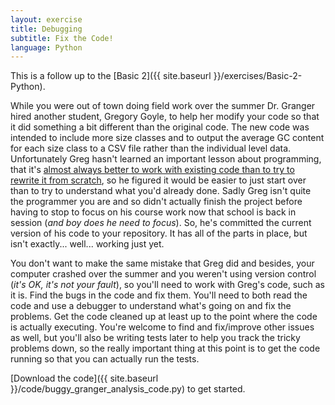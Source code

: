 ```yaml
---
layout: exercise
title: Debugging
subtitle: Fix the Code!
language: Python
---
```


This is a follow up to the [Basic 2]({{ site.baseurl }}/exercises/Basic-2-Python).

While you were out of town doing field work over the summer Dr. Granger hired
another student, Gregory Goyle, to help her modify your code so that it did
something a bit different than the original code. The new code was intended to
include more size classes and to output the average GC content for each size
class to a CSV file rather than the individual level data. Unfortunately Greg
hasn't learned an important lesson about programming, that it's
[almost always better to work with existing code than to try to rewrite it from scratch](http://www.joelonsoftware.com/articles/fog0000000069.html),
so he figured it would be easier to just start over than to try to understand
what you'd already done. Sadly Greg isn't quite the programmer you are and so
didn't actually finish the project before having to stop to focus on his course
work now that school is back in session (*and boy does he need to focus*). So,
he's committed the current version of his code to your repository. It has all of
the parts in place, but isn't exactly... well... working just yet.

You don't want to make the same mistake that Greg did and besides, your computer
crashed over the summer and you weren't using version control (*it's OK, it's 
not your fault*), so you'll need to work with Greg's code, such as it is.  Find 
the bugs in the code and fix them. You'll need to both read the code and use a 
debugger to understand what's going on and fix the problems. Get the code 
cleaned up at least up to the point where the code is actually executing. You're 
welcome to find and fix/improve other issues as well, but you'll also be writing 
tests later to help you track the tricky problems down, so the really important 
thing at this point is to get the code running so that you can actually run the 
tests.

[Download the code]({{ site.baseurl }}/code/buggy_granger_analysis_code.py) to get started.
